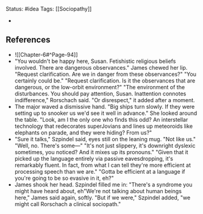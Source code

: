 Status: #idea
Tags: [[Sociopathy]]

* 

## References

* ![[Chapter-6#^Page-94]]
* "You wouldn't be happy here, Susan. Fetishistic religious beliefs involved. There are dangerous
observances."
James chewed her lip.
"Request clarification. Are we in danger from these observances?"
"You certainly could be."
"Request clarification. Is it the observances that are dangerous, or the low-orbit environment?"
"The environment of the disturbances. You should pay attention, Susan. Inattention connotes
indifference," Rorschach said.
"Or disrespect," it added after a moment.
* The major waved a dismissive hand. "Big ships turn slowly. If they were setting up to snooker us we'd see it well in advance." She looked around the table. "Look, am I the only one who finds this odd? An interstellar technology that redecorates superJovians and lines up meteoroids like elephants on parade, and they were hiding? From us?"
* "Sure it talks," Szpindel said, eyes still on the leaning mug. "Not like us." "Well, no. There's some—" "It's not just slippery, it's downright dyslexic sometimes, you noticed? And it mixes up its pronouns." "Given that it picked up the language entirely via passive eavesdropping, it's remarkably fluent. In fact, from what I can tell they're more efficient at processing speech than we are." "Gotta be efficient at a language if you're going to be so evasive in it, eh?"
* James shook her head. Szpindel filled me in: "There's a syndrome you might have heard about, eh"We're not talking about human beings here," James said again, softly. "But if we were," Szpindel added, "we might call Rorschach a clinical sociopath."